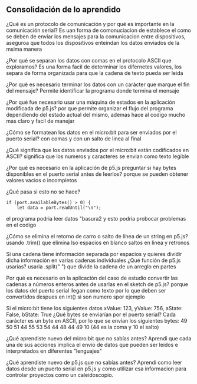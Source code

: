 ## Consolidación de lo aprendido

¿Qué es un protocolo de comunicación y por qué es importante en la comunicación serial?
Es uan forma de comonuciacion de establece el como se deben de enviar los mensajes para la comunicacion entre dispositivos, aseguroa que todos los 
dispositivos enteindan los datos enviados de la msima manera

¿Por qué se separan los datos con comas en el protocolo ASCII que exploramos?
Es una forma facil de determinar los difernetes valores, los separa de forma organizada para que la cadena de texto pueda ser leida

¿Por qué es necesario terminar los datos con un carácter que marque el fin del mensaje?
Permite identificar la programa donde termina el mensaje

¿Por qué fue necesario usar una máquina de estados en la aplicación modificada de p5.js?
por que permite organizar el flujo del programa dependiendo del estado actual del mismo, ademas hace al codigo mucho mas claro
y facil de manejar

¿Cómo se formatean los datos en el micro:bit para ser enviados por el puerto serial?
con comas y con un salto de linea al final

¿Qué significa que los datos enviados por el micro:bit están codificados en ASCII?
significa que los numeros y caracteres se envian como texto legible

¿Por qué es necesario en la aplicación de p5.js preguntar si hay bytes disponibles en el puerto serial antes de leerlos?
porque se pueden obtener valores vacios o incompletos

¿Qué pasa si esto no se hace?

    if (port.availableBytes() > 0) {
        let data = port.readUntil("\n");
el programa podria leer datos "basura2 y esto podria probocar problemas en el codigo

¿Cómo se elimina el retorno de carro o salto de línea de un string en p5.js?
usando .trim() que elimina lso espacios en blanco saltos en linea y retronos

Si una cadena tiene información separada por espacios y quieres dividir dicha información en varias cadenas individuales ¿Qué función de p5.js usarías?
usaria .split(" ") que divide la cadena de un arreglo en partes

Por qué es necesario en la aplicación del caso de estudio convertir las cadenas a números enteros antes de usarlas en el sketch de p5.js?
porque los datos del puerto serial llegan como texto por lo que deben ser convertidos despues en int() si son numero spor ejemplo

Si el micro:bit tiene los siguientes datos xValue: 123, yValue: 756, aState: False, bState: True ¿Qué bytes se enviarían por el puerto serial?
Cada carácter es un byte en ASCII, por lo que se envían los siguientes bytes:
49 50 51 44 55 53 54 44 48 44 49 10 (44 es la coma y 10 el salto)
 
¿Qué aprendiste nuevo del micro:bit que no sabías antes?
Aprendi que cada una de sus acciones implica el envio de datos que pueden ser leidos e interpretados en diferentes "lenguajes"
 
¿Qué aprendiste nuevo de p5.js que no sabías antes?
Aprendi como leer datos desde un puerto serial en p5.js y como utilizar esa informacion para controlar proyectos como un caleidoscopio.

